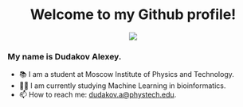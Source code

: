 <div id="header" align="center">
  <h1> Welcome to my Github profile! </h1>
  <img src='https://media.giphy.com/media/HzDggvHWraX1KLCL5t/giphy.gif'/>
</div>

### My name is Dudakov Alexey. 
- 📚 I am a student at Moscow Institute of Physics and Technology.
- 👨‍💻 I am currently studying Machine Learning in bioinformatics.
- 📫 How to reach me: dudakov.a@phystech.edu.
